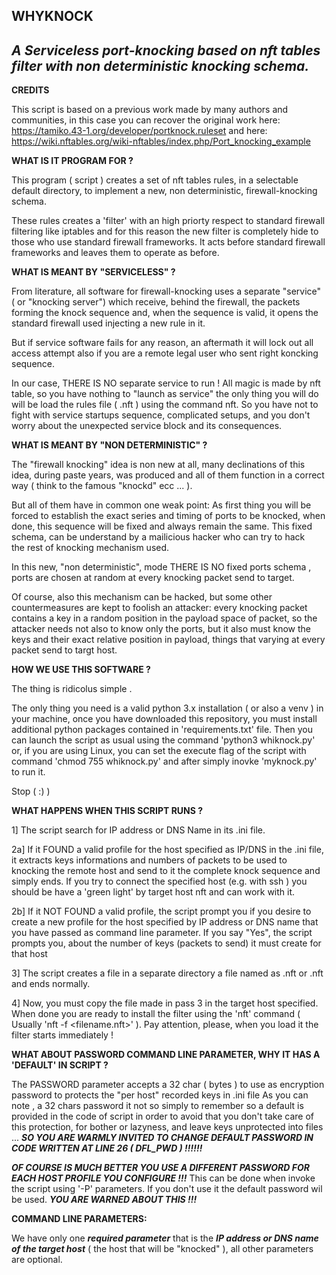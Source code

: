 **WHYKNOCK**
---
***A Serviceless port-knocking based on nft tables filter with non deterministic knocking schema.***
---

**CREDITS** 

This script is based on a previous work made by many authors and communities, in this case 
you can recover the original work here: https://tamiko.43-1.org/developer/portknock.ruleset
and here: https://wiki.nftables.org/wiki-nftables/index.php/Port_knocking_example


**WHAT IS IT PROGRAM FOR ?**

This program ( script ) creates a set of nft tables rules, in a selectable default directory, to implement 
a new, non deterministic, firewall-knocking schema. 

These rules creates a 'filter' with an high priorty respect to standard firewall filtering like iptables
and for this reason the new filter is completely hide to those who use standard firewall frameworks.
It acts before standard firewall frameworks and leaves them to operate as before.


**WHAT IS MEANT BY "SERVICELESS" ?**

From literature, all software for firewall-knocking uses a separate "service" ( or "knocking server") which receive, behind the firewall, the packets forming the knock
sequence and, when the sequence is valid, it opens the standard firewall used injecting a new rule in it.

But if service software fails for any reason, an aftermath it will lock out all access attempt also if you are a remote legal user who sent right koncking sequence.

In our case, THERE IS NO separate service to run ! All magic is made by nft table, so you have nothing to "launch as service" the only thing
you will do will be load the rules file ( .nft ) using the command nft. So you have not to fight with service startups sequence, complicated setups, and 
you don't worry about the unexpected service block and its consequences.  

**WHAT IS MEANT BY "NON DETERMINISTIC" ?**

The "firewall knocking" idea is non new at all, many declinations of this idea, during paste years, was produced
and all of them function in a correct way ( think to the famous "knockd" ecc ... ). 

But all of them  have in common one weak point: As first thing you will be forced to establish the exact series and timing of ports to be knocked,
when done, this sequence will be fixed and always remain the same. This fixed schema, can be understand by a mailicious hacker who can try to hack   
the rest of knocking mechanism used. 

In this new, "non deterministic", mode THERE IS NO fixed ports schema , ports are chosen at random at every knocking packet send to target.

Of course, also this mechanism can be hacked, but some other countermeasures are kept to foolish an attacker:
every knocking packet contains a key in a random position in the payload space of packet, so the attacker needs not also to know only the ports, 
but it also must know the keys and their exact relative position in payload, things that varying at every packet send to targt host.


**HOW WE USE THIS SOFTWARE ?**

The thing is ridicolus simple . 

The only thing you need is a valid python 3.x installation ( or also a venv ) in your machine, 
once you have downloaded this repository, you must install additional python packages contained in 'requirements.txt' file.
Then you can launch the script as usual using the command 'python3 whiknock.py' or, if you are using Linux, 
you can set the execute flag of the script with command 'chmod 755 whiknock.py' and after simply inovke 
'myknock.py' to run it. 

Stop ( :) )


**WHAT HAPPENS WHEN THIS SCRIPT RUNS ?**

1] The script search for IP address or DNS Name in its .ini file.

2a] If it FOUND a valid profile for the host specified as IP/DNS in the .ini file, it extracts 
   keys informations and numbers of packets to be used to knocking the remote host and send to it the complete knock sequence and simply ends.
   If you try to connect the specified host (e.g. with ssh ) you should be have a 'green light' by target host nft and can work with it. 

2b] If it NOT FOUND a valid profile, the script prompt you if you desire to create a new profile for the host specified by IP address or DNS name that
you have passed as command line parameter. If you say "Yes", the script prompts you, about the number of keys (packets to send) it must create for that host

3] The script creates a file in a separate directory a file named as <IP address>.nft or <DNS Name>.nft and ends normally.

4] Now, you must copy the file made in pass 3 in the target host specified.
When done you are ready to install the filter using the 'nft' command ( Usually 'nft -f <filename.nft>' ).
Pay attention, please,  when you load it the filter starts immediately !

**WHAT ABOUT PASSWORD COMMAND LINE PARAMETER, WHY IT HAS A 'DEFAULT' IN SCRIPT ?**

The PASSWORD parameter accepts a 32 char ( bytes ) to use as encryption password to protects the "per host" recorded keys in .ini file
As you can note , a 32 chars password it not so simply to remember so a default is provided in the code of script in order to avoid that 
you don't take care of this protection, for bother or lazyness, and leave keys unprotected into files ... 
***SO YOU ARE WARMLY INVITED TO CHANGE DEFAULT PASSWORD IN CODE WRITTEN AT LINE 26 ( DFL_PWD ) !!!!!!***

***OF COURSE IS MUCH BETTER YOU USE A DIFFERENT PASSWORD FOR EACH HOST PROFILE YOU CONFIGURE !!!*** 
This can be done when invoke the script using '-P' parameters. If you don't use it the default password
wil be used.
***YOU ARE WARNED ABOUT THIS !!!***


**COMMAND LINE PARAMETERS:**

We have only one ***required parameter*** that is the ***IP address or DNS name of the target host*** ( the host that will be "knocked" ),
all other parameters are optional.









